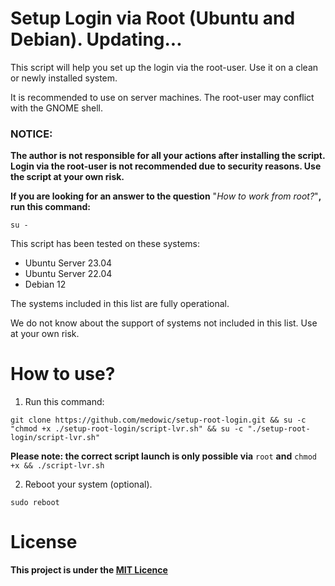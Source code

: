 # Setup Login via Root (Ubuntu and Debian). Updating...

This script will help you set up the login via the root-user.
Use it on a clean or newly installed system.

It is recommended to use on server machines. The root-user may conflict with the GNOME shell.

### NOTICE:
**The author is not responsible for all your actions after installing the script. Login via the root-user is not recommended due to security reasons. Use the script at your own risk.** 

**If you are looking for an answer to the question** "*How to work from root?*"**, run this command:**
```
su -
```


This script has been tested on these systems:
- Ubuntu Server 23.04
- Ubuntu Server 22.04
- Debian 12

The systems included in this list are fully operational.

We do not know about the support of systems not included in this list. Use at your own risk.

# How to use?
1. Run this command:
```
git clone https://github.com/medowic/setup-root-login.git && su -c "chmod +x ./setup-root-login/script-lvr.sh" && su -c "./setup-root-login/script-lvr.sh"
```
**Please note: the correct script launch is only possible via** `root` **and** `chmod +x && ./script-lvr.sh`

2. Reboot your system (optional).
```
sudo reboot
```

# License

**This project is under the [MIT Licence](https://raw.githubusercontent.com/medowic/setup-root-login/master/LICENSE)**
